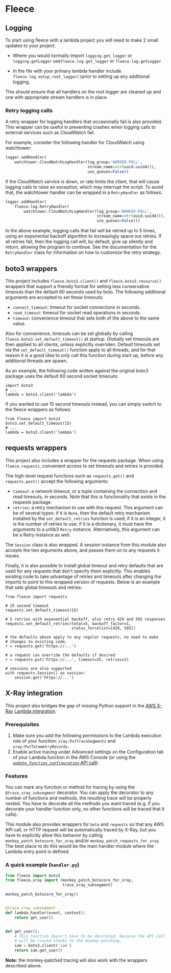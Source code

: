 # Fleece

## Logging

To start using fleece with a lambda project you will need to make 2 small
updates to your project.

* Where you would normally import `logging.get_logger` or `logging.getLogger`
use`fleece.log.get_logger` or `fleece.log.getLogger`


* In the file with your primary lambda handler include
`fleece.log.setup_root_logger()`prior to setting up any additional logging.

This should ensure that all handlers on the root logger are cleaned up and one
with appropriate stream handlers is in place.

### Retry logging calls

A retry wrapper for logging handlers that occasionally fail is also provided.
This wrapper can be useful in preventing crashes when logging calls to external
services such as CloudWatch fail.

For example, consider the following handler for CloudWatch using watchtower:

```python
logger.addHandler(
    watchtower.CloudWatchLogHandler(log_group='WORKER-POLL',
                                    stream_name=str(uuid.uuid4()),
                                    use_queues=False))
```

If the CloudWatch service is down, or rate limits the client, that will cause
logging calls to raise an exception, which may interrupt the script. To avoid
that, the watchtower handler can be wrapped in a `RetryHandler` as follows:

```python
logger.addHandler(
    fleece.log.RetryHandler(
        watchtower.CloudWatchLogHandler(log_group='WORKER-POLL',
                                        stream_name=str(uuid.uuid4()),
                                        use_queues=False)))
```

In the above example, logging calls that fail will be retried up to 5 times,
using an exponential backoff algorithm to increasingly space out retries. If
all retries fail, then the logging call will, by default, give up silently and
return, allowing the program to continue. See the documentation for the
`RetryHandler` class for information on how to customize the retry strategy.

## boto3 wrappers

This project includes `fleece.boto3.client()` and `fleece.boto3.resource()`
wrappers that support a friendly format for setting less conservative timeouts
than the default 60 seconds used by boto. The following additional arguments
are accepted to set these timeouts:

- `connect_timeout`: timeout for socket connections in seconds.
- `read_timeout`: timeout for socket read operations in seconds.
- `timeout`: convenience timeout that sets both of the above to the same value.

Also for convenience, timeouts can be set globally by calling
`fleece.boto3.set_default_timeout()` at startup. Globally set timeouts are
then applied to all clients, unless explicitly overriden. Default timeouts set
via the `set_default_timeout()` function apply to all threads, and for that
reason it is a good idea to only call this function during start up, before
any additional threads are spawn.

As an example, the following code written against the original boto3 package
uses the default 60 second socket timeouts:

    import boto3
    # ...
    lambda = boto3.client('lambda')

If you wanted to use 15 second timeouts instead, you can simply switch to the
fleece wrappers as follows:

    from fleece import boto3
    boto3.set_default_timeout(15)
    # ...
    lambda = boto3.client('lambda')

## requests wrappers

This project also includes a wrapper for the requests package. When using
`fleece.requests`, convenient access to set timeouts and retries is provided.

The high-level request functions such as `requests.get()` and
`requests.post()` accept the following arguments:

- `timeout`: a network timeout, or a tuple containing the connection and
             read timeouts, in seconds. Note that this is functionality that
             exists in the requests package.
- `retries`: a retry mechanism to use with this request. This argument can be
             of several types: if it is `None`, then the default retry
             mechanism installed by the `set_default_retries` function is used;
             if it is an integer, it is the number of retries to use; if it is
             a dictionary, it must have the arguments to a urllib3 `Retry`
             instance. Alternatively, this argument can be a Retry instance as
             well.

The `Session` class is also wrapped. A session instance from this module also
accepts the two arguments above, and passes them on to any requests it issues.

Finally, it is also possible to install global timeout and retry defaults that
are used for any requests that don't specify them explicitly. This enables
existing code to take advantage of retries and timeouts after changing the
imports to point to this wrapped version of requests. Below is an example that
sets global timeouts and retries:

    from fleece import requests

    # 15 second timeout
    requests.set_default_timeout(15)

    # 5 retries with exponential backoff, also retry 429 and 503 responses
    requests.set_default_retries(total=5, backoff_factor=1,
                                 status_forcelist=[429, 503])

    # the defaults above apply to any regular requests, no need to make
    # changes to existing code.
    r = requests.get('https://...')

    # a request can override the defaults if desired
    r = requests.put('https://...', timeout=25, retries=2)

    # sessions are also supported
    with requests.Session() as session:
        session.get('https://...')

## X-Ray integration

This project also bridges the gap of missing Python support in the
[AWS X-Ray](https://aws.amazon.com/xray/)
[Lambda integration](http://docs.aws.amazon.com/xray/latest/devguide/xray-services-lambda.html).

### Prerequisites

 1. Make sure you add the following permissions to the Lambda execution role
of your function: `xray:PutTraceSegments` and `xray:PutTelemetryRecords`.
 2. Enable active tracing under Advanced settings on the Configuration tab
of your Lambda function in the AWS Console (or using the
[`update_function_configuration` API call](http://boto3.readthedocs.io/en/latest/reference/services/lambda.html#Lambda.Client.update_function_configuration)).

### Features

You can mark any function or method for tracing by using the
`@trace_xray_subsegment` decorator. You can apply the decorator to any number of
functions and methods, the resulting trace will be properly nested. You have to
decorate all the methods you want traced (e.g. if you decorate your handler
function only, no other functions will be traced that it calls).

This module also provides wrappers for `boto` and `requests` so that any AWS API
call, or HTTP request will be automatically traced by X-Ray, but you have to
explicitly allow this behavior by calling `monkey_patch_botocore_for_xray`
and/or `monkey_patch_requests_for_xray`. The best place to do this would be the
main handler module where the Lambda entry point is defined.

### A quick example (`handler.py`)

```python
from fleece import boto3
from fleece.xray import (monkey_patch_botocore_for_xray,
                         trace_xray_subsegment)

monkey_patch_botocore_for_xray()


@trace_xray_subsegment
def lambda_handler(event, context):
    return get_user()


def get_user():
    # This function doesn't have to be decorated, because the API call to IAM
    # will be traced thanks to the monkey-patching.
    iam = boto3.client('iam')
    return iam.get_user()
```

**Note:** the monkey-patched tracing will also work with the wrappers described
above.
